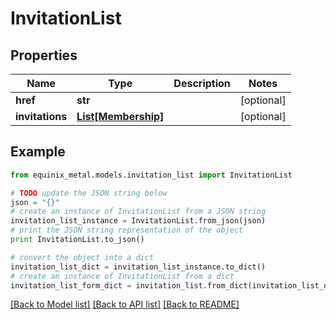 # InvitationList


## Properties
Name | Type | Description | Notes
------------ | ------------- | ------------- | -------------
**href** | **str** |  | [optional] 
**invitations** | [**List[Membership]**](Membership.md) |  | [optional] 

## Example

```python
from equinix_metal.models.invitation_list import InvitationList

# TODO update the JSON string below
json = "{}"
# create an instance of InvitationList from a JSON string
invitation_list_instance = InvitationList.from_json(json)
# print the JSON string representation of the object
print InvitationList.to_json()

# convert the object into a dict
invitation_list_dict = invitation_list_instance.to_dict()
# create an instance of InvitationList from a dict
invitation_list_form_dict = invitation_list.from_dict(invitation_list_dict)
```
[[Back to Model list]](../README.md#documentation-for-models) [[Back to API list]](../README.md#documentation-for-api-endpoints) [[Back to README]](../README.md)


